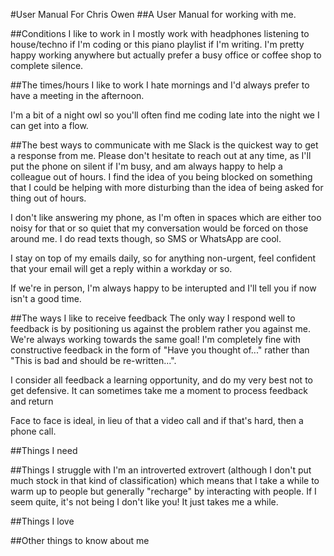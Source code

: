 #User Manual For Chris Owen
##A User Manual for working with me.

##Conditions I like to work in
I mostly work with headphones listening to house/techno if I'm coding or this piano playlist if I'm writing. I'm pretty happy working anywhere but actually prefer a busy office or coffee shop to complete silence. 

##The times/hours I like to work
I hate mornings and I'd always prefer to have a meeting in the afternoon. 

I'm a bit of a night owl so you'll often find me coding late into the night we I can get into a flow. 

##The best ways to communicate with me
Slack is the quickest way to get a response from me. Please don't hesitate to reach out at any time, as I'll put the phone on silent if I'm busy, and am always happy to help a colleague out of hours. I find the idea of you being blocked on something that I could be helping with more disturbing than the idea of being asked for thing out of hours.

I don't like answering my phone, as I'm often in spaces which are either too noisy for that or so quiet that my conversation would be forced on those around me. I do read texts though, so SMS or WhatsApp are cool.

I stay on top of my emails daily, so for anything non-urgent, feel confident that your email will get a reply within a workday or so.

If we're in person, I'm always happy to be interupted and I'll tell you if now isn't a good time. 

##The ways I like to receive feedback
The only way I respond well to feedback is by positioning us against the problem rather you against me. We're always working towards the same goal! I'm completely fine with constructive feedback in the form of "Have you thought of..." rather than "This is bad and should be re-written...".

I consider all feedback a learning opportunity, and do my very best not to get defensive. It can sometimes take me a moment to process feedback and return 

Face to face is ideal, in lieu of that a video call and if that's hard, then a phone call.

##Things I need
<!--I'm something of an optimist-->

<!--Clarity and over communication. I have a hard time following through on tasks when I don't understand why we're doing them, and so I crave involvement in as many conversations as possible and as much background information as possible before delving into a task.-->

<!--This is predominantly because I like to know that I'm solving the right problem, rather than a perceived one or a symptom.-->

##Things I struggle with
I'm an introverted extrovert (although I don't put much stock in that kind of classification) which means that I take a while to warm up to people but generally "recharge" by interacting with people. If I seem quite, it's not being I don't like you! It just takes me a while. 

<!--If I don't understand the wider purpose behind why we are doing something, I find it hard to engage with it.-->

<!--I dislike Gatekeeping, and will always prefer to incur some discomfort by letting it through the gate, whenever it is something that can be addressed at a later point. This is true for hiring (They seem like a positive fit but lack something that we need? Lets bring them in and empower them to fill the gaps) and is equally true for the ways in which we work (How often have you heard the phrase "That's how we've always done it"? Lets try new ideas and iterate on them instead of just saying "No!").-->

##Things I love
<!--I love collaborating on things, be it brain storming sessions, pair programming or random conversations about things.-->

<!--I like hearing about other people's challenges, it helps me get comfortable with my own, and gives me opportunities to share my own experience and ideas.-->

<!--I love teaching, mentor individuals outside of the workplace, and am always open to taking on new mentees (time permitted).-->

##Other things to know about me
<!--I bring my whole self to work, always, and am extremely uncomfortable when I can't do so.-->
